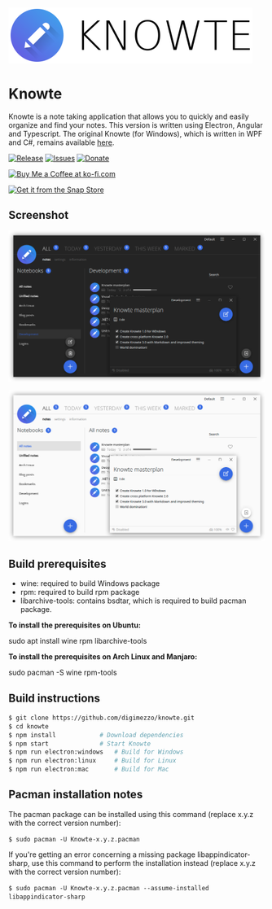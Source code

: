 ![Knowte](Knowte.logo.full.png)

# Knowte

Knowte is a note taking application that allows you to quickly and easily organize and find your notes. This version is written using Electron, Angular and Typescript. The original Knowte (for Windows), which is written in WPF and C#, remains available <a href="https://github.com/digimezzo/knowte-windows">here</a>.

[![Release](https://img.shields.io/github/release/digimezzo/Knowte.svg?style=flat-square&include_prereleases)](https://github.com/digimezzo/knowte/releases/latest)
[![Issues](https://img.shields.io/github/issues/digimezzo/Knowte.svg?style=flat-square)](https://github.com/digimezzo/knowte/issues)
[![Donate](https://img.shields.io/badge/Donate-PayPal-green.svg)](https://www.paypal.com/cgi-bin/webscr?cmd=_s-xclick&hosted_button_id=MQALEWTEZ7HX8)

<a href='https://ko-fi.com/S6S11K63U' target='_blank'><img height='36' style='border:0px;height:36px;' src='https://az743702.vo.msecnd.net/cdn/kofi1.png?v=2' border='0' alt='Buy Me a Coffee at ko-fi.com' /></a>

[![Get it from the Snap Store](https://snapcraft.io/static/images/badges/en/snap-store-black.svg)](https://snapcraft.io/knowte)

## Screenshot

![Knowte2screenshot](Knowte.showcase.dark.png)

![Knowte2screenshot](Knowte.showcase.light.png)

## Build prerequisites

-   wine: required to build Windows package
-   rpm: required to build rpm package
-   libarchive-tools: contains bsdtar, which is required to build pacman package.

**To install the prerequisites on Ubuntu:**

sudo apt install wine rpm libarchive-tools

**To install the prerequisites on Arch Linux and Manjaro:**

sudo pacman -S wine rpm-tools

## Build instructions

```bash
$ git clone https://github.com/digimezzo/knowte.git
$ cd knowte
$ npm install            # Download dependencies
$ npm start              # Start Knowte
$ npm run electron:windows   # Build for Windows
$ npm run electron:linux     # Build for Linux
$ npm run electron:mac       # Build for Mac
```

## Pacman installation notes

The pacman package can be installed using this command (replace x.y.z with the correct version number):

`$ sudo pacman -U Knowte-x.y.z.pacman`

If you're getting an error concerning a missing package libappindicator-sharp, use this command to perform the installation instead (replace x.y.z with the correct version number):

`$ sudo pacman -U Knowte-x.y.z.pacman --assume-installed libappindicator-sharp`
